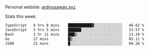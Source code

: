 Personal website: [ardinusawan.xyz](https://ardinusawan.xyz)

Stats this week:
<!--START_SECTION:waka-->

```txt
TypeScript   4 hrs 8 mins    ███████████▓░░░░░░░░░░░░░   46.62 %
JavaScript   2 hrs 5 mins    ██████░░░░░░░░░░░░░░░░░░░   23.57 %
Bash         1 hr 11 mins    ███▒░░░░░░░░░░░░░░░░░░░░░   13.39 %
Go           27 mins         █▒░░░░░░░░░░░░░░░░░░░░░░░   05.11 %
JSON         22 mins         █░░░░░░░░░░░░░░░░░░░░░░░░   04.26 %
```

<!--END_SECTION:waka-->
